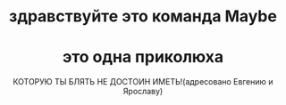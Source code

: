 <h1 align="center"> здравствуйте это команда Maybe </h1>
<h1 align="center">это одна приколюха</h1>
<p align="center">
    КОТОРУЮ ТЫ БЛЯТЬ НЕ ДОСТОИН ИМЕТЬ!(адресовано Евгению и Ярославу)
    <br /><br />
</p>

